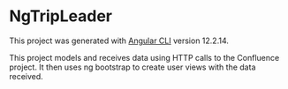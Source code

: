 # NgTripLeader

This project was generated with [Angular CLI](https://github.com/angular/angular-cli) version 12.2.14.

This project models and receives data using HTTP calls to the Confluence project. It then uses ng bootstrap to create user views with the data received.
